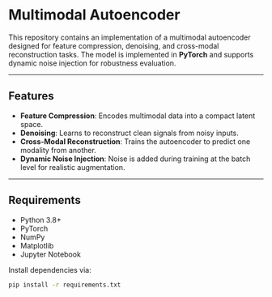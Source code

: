 # Multimodal Autoencoder

This repository contains an implementation of a multimodal autoencoder designed for feature compression, denoising, and cross-modal reconstruction tasks. The model is implemented in **PyTorch** and supports dynamic noise injection for robustness evaluation.

---

## Features
- **Feature Compression**: Encodes multimodal data into a compact latent space.
- **Denoising**: Learns to reconstruct clean signals from noisy inputs.
- **Cross-Modal Reconstruction**: Trains the autoencoder to predict one modality from another.
- **Dynamic Noise Injection**: Noise is added during training at the batch level for realistic augmentation.

---

## Requirements
- Python 3.8+
- PyTorch
- NumPy
- Matplotlib
- Jupyter Notebook

Install dependencies via:
```bash
pip install -r requirements.txt
